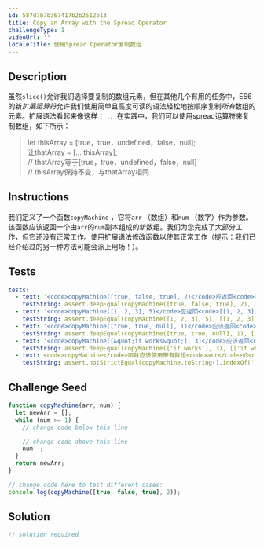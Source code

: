 ```yaml
---
id: 587d7b7b367417b2b2512b13
title: Copy an Array with the Spread Operator
challengeType: 1
videoUrl: ''
localeTitle: 使用Spread Operator复制数组
---
```


## Description
<section id="description">虽然<code>slice()</code>允许我们选择要复制的数组元素，但在其他几个有用的任务中，ES6的新<dfn>扩展运算符</dfn>允许我们使用简单且高度可读的语法轻松地按顺序复制<em>所有</em>数组的元素。扩展语法看起来像这样： <code>...</code>在实践中，我们可以使用spread运算符来复制数组，如下所示： <blockquote> let thisArray = [true，true，undefined，false，null]; <br>让thatArray = [... thisArray]; <br> // thatArray等于[true，true，undefined，false，null] <br> // thisArray保持不变，与thatArray相同</blockquote></section>

## Instructions
<section id="instructions">我们定义了一个函数<code>copyMachine</code> ，它将<code>arr</code> （数组）和<code>num</code> （数字）作为参数。该函数应该返回一个由<code>arr</code>的<code>num</code>副本组成的新数组。我们为您完成了大部分工作，但它还没有正常工作。使用扩展语法修改函数以使其正常工作（提示：我们已经介绍过的另一种方法可能会派上用场！）。 </section>

## Tests
<section id='tests'>

```yml
tests:
  - text: '<code>copyMachine([true, false, true], 2)</code>应返回<code>[[true, false, true], [true, false, true]]</code>'
    testString: assert.deepEqual(copyMachine([true, false, true], 2), [[true, false, true], [true, false, true]], '<code>copyMachine([true, false, true], 2)</code> should return <code>[[true, false, true], [true, false, true]]</code>');
  - text: '<code>copyMachine([1, 2, 3], 5)</code>应返回<code>[[1, 2, 3], [1, 2, 3], [1, 2, 3], [1, 2, 3], [1, 2, 3]]</code>'
    testString: assert.deepEqual(copyMachine([1, 2, 3], 5), [[1, 2, 3], [1, 2, 3], [1, 2, 3], [1, 2, 3], [1, 2, 3]], '<code>copyMachine([1, 2, 3], 5)</code> should return <code>[[1, 2, 3], [1, 2, 3], [1, 2, 3], [1, 2, 3], [1, 2, 3]]</code>');
  - text: '<code>copyMachine([true, true, null], 1)</code>应该返回<code>[[true, true, null]]</code>'
    testString: assert.deepEqual(copyMachine([true, true, null], 1), [[true, true, null]], '<code>copyMachine([true, true, null], 1)</code> should return <code>[[true, true, null]]</code>');
  - text: '<code>copyMachine([&quot;it works&quot;], 3)</code>应该返回<code>[[&quot;it works&quot;], [&quot;it works&quot;], [&quot;it works&quot;]]</code>'
    testString: assert.deepEqual(copyMachine(['it works'], 3), [['it works'], ['it works'], ['it works']], '<code>copyMachine(["it works"], 3)</code> should return <code>[["it works"], ["it works"], ["it works"]]</code>');
  - text: <code>copyMachine</code>函数应该使用带有数组<code>arr</code>的<code>spread operator</code>
    testString: assert.notStrictEqual(copyMachine.toString().indexOf('.concat(_toConsumableArray(arr))'), -1, 'The <code>copyMachine</code> function should utilize the <code>spread operator</code> with array <code>arr</code>');

```

</section>

## Challenge Seed
<section id='challengeSeed'>

<div id='js-seed'>

```js
function copyMachine(arr, num) {
  let newArr = [];
  while (num >= 1) {
    // change code below this line

    // change code above this line
    num--;
  }
  return newArr;
}

// change code here to test different cases:
console.log(copyMachine([true, false, true], 2));

```

</div>



</section>

## Solution
<section id='solution'>

```js
// solution required
```
</section>
